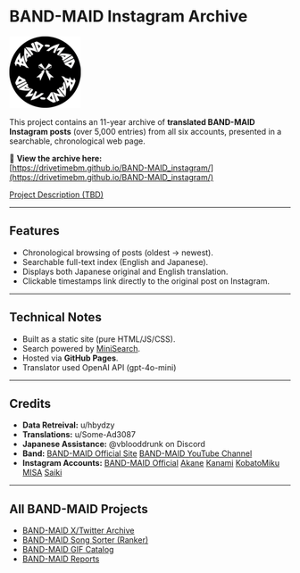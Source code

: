 ﻿# BAND-MAID Instagram Archive

<img src="favicon.png" alt="Logo" width="128" height="128">

This project contains an 11-year archive of **translated BAND-MAID Instagram posts** (over 5,000 entries) from all six accounts, presented in a searchable, chronological web page. 

🔗 **View the archive here:**  
[https://drivetimebm.github.io/BAND-MAID_instagram/](https://drivetimebm.github.io/BAND-MAID_instagram/)

[Project Description (TBD)](https://www.reddit.com/r/BandMaid/tbd/)

---

## Features
- Chronological browsing of posts (oldest → newest).
- Searchable full-text index (English and Japanese).
- Displays both Japanese original and English translation.
- Clickable timestamps link directly to the original post on Instagram.

---

## Technical Notes
- Built as a static site (pure HTML/JS/CSS).
- Search powered by [MiniSearch](https://lucaong.github.io/minisearch/).
- Hosted via **GitHub Pages**.
- Translator used OpenAI API (gpt-4o-mini)

---

## Credits
- **Data Retreival:** u/hbydzy 
- **Translations:** u/Some-Ad3087 
- **Japanese Assistance:** @vblooddrunk on Discord  
- **Band:** [BAND-MAID Official Site](https://bandmaid.tokyo/) [BAND-MAID YouTube Channel](https://www.youtube.com/c/BANDMAID)
- **Instagram Accounts:** [BAND-MAID Official](https://www.instagram.com/bandmaid.jp/) 
[Akane](https://www.instagram.com/akane_bandmaid/)
[Kanami](https://www.instagram.com/kanami_bandmaid/)
[KobatoMiku](https://www.instagram.com/kobatomiku/)
[MISA](https://www.instagram.com/misa_bandmaid/)
[Saiki](https://www.instagram.com/saiki_bandmaid/)

---

## All BAND-MAID Projects
- [BAND-MAID X/Twitter Archive](https://github.com/DriveTimeBM/BAND-MAID_tweets)
- [BAND-MAID Song Sorter (Ranker)](https://github.com/DriveTimeBM/BAND-MAID_song_sorter)
- [BAND-MAID GIF Catalog](https://github.com/DriveTimeBM/BAND-MAID_gifs)
- [BAND-MAID Reports](https://github.com/DriveTimeBM/BAND-MAID_reports)


